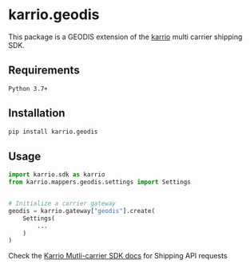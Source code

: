
# karrio.geodis

This package is a GEODIS extension of the [karrio](https://pypi.org/project/karrio) multi carrier shipping SDK.

## Requirements

`Python 3.7+`

## Installation

```bash
pip install karrio.geodis
```

## Usage

```python
import karrio.sdk as karrio
from karrio.mappers.geodis.settings import Settings


# Initialize a carrier gateway
geodis = karrio.gateway["geodis"].create(
    Settings(
        ...
    )
)
```

Check the [Karrio Mutli-carrier SDK docs](https://docs.karrio.io) for Shipping API requests
